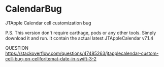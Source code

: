 # CalendarBug
JTApple Calendar cell customization bug

P.S. This version don't require carthage, pods or any other tools. Simply download it and run. It contain the actual latest JTAppleCalendar v7.1.4

QUESTION
https://stackoverflow.com/questions/47485263/jtapplecalendar-custom-cell-bug-on-cellforitemat-date-in-swift-3-2
